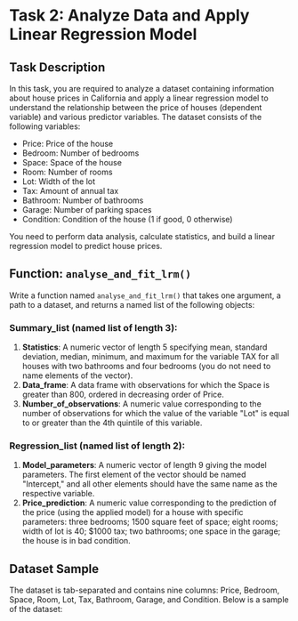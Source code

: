 # Task 2: Analyze Data and Apply Linear Regression Model

## Task Description
In this task, you are required to analyze a dataset containing information about house prices in California and apply a linear regression model to understand the relationship between the price of houses (dependent variable) and various predictor variables. The dataset consists of the following variables:
- Price: Price of the house
- Bedroom: Number of bedrooms
- Space: Space of the house
- Room: Number of rooms
- Lot: Width of the lot
- Tax: Amount of annual tax
- Bathroom: Number of bathrooms
- Garage: Number of parking spaces
- Condition: Condition of the house (1 if good, 0 otherwise)

You need to perform data analysis, calculate statistics, and build a linear regression model to predict house prices.

## Function: `analyse_and_fit_lrm()`
Write a function named `analyse_and_fit_lrm()` that takes one argument, a path to a dataset, and returns a named list of the following objects:

### Summary_list (named list of length 3):
1. **Statistics**: A numeric vector of length 5 specifying mean, standard deviation, median, minimum, and maximum for the variable TAX for all houses with two bathrooms and four bedrooms (you do not need to name elements of the vector).
2. **Data_frame**: A data frame with observations for which the Space is greater than 800, ordered in decreasing order of Price.
3. **Number_of_observations**: A numeric value corresponding to the number of observations for which the value of the variable "Lot" is equal to or greater than the 4th quintile of this variable.

### Regression_list (named list of length 2):
1. **Model_parameters**: A numeric vector of length 9 giving the model parameters. The first element of the vector should be named "Intercept," and all other elements should have the same name as the respective variable.
2. **Price_prediction**: A numeric value corresponding to the prediction of the price (using the applied model) for a house with specific parameters: three bedrooms; 1500 square feet of space; eight rooms; width of lot is 40; $1000 tax; two bathrooms; one space in the garage; the house is in bad condition.

## Dataset Sample
The dataset is tab-separated and contains nine columns: Price, Bedroom, Space, Room, Lot, Tax, Bathroom, Garage, and Condition. Below is a sample of the dataset:

